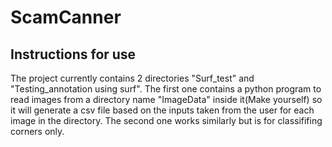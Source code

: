 # ScamCanner

## Instructions for use

The project currently contains 2 directories "Surf_test" and "Testing_annotation using surf". The first one contains a python program to read images from a directory name "ImageData" inside it(Make yourself) so it will generate a csv file based on the inputs taken from the user for each image in the directory. The second one works similarly but is for classififing corners only.
